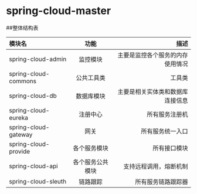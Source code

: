 # spring-cloud-master

##整体结构表

| 模块名  | 功能  | 描述|
| :------------ |:---------------:| -----:|
| spring-cloud-admin| 监控模块| 主要是监控各个服务的内存使用情况 |
| spring-cloud-commons| 公共工具类 |   工具类 |
| spring-cloud-db| 数据库模块        |    主要是相关实体类和数据库连接信息 |
| spring-cloud-eureka| 注册中心| 所有服务注册机 |
| spring-cloud-gateway| 网关 | 所有服务统一入口|
| spring-cloud-provide| 各个服务模块| 所有接口模块|
| spring-cloud-api|各个服务公共模块|支持远程调用，熔断机制|
| spring-cloud-sleuth|链路跟踪|所有服务链路跟踪器|

